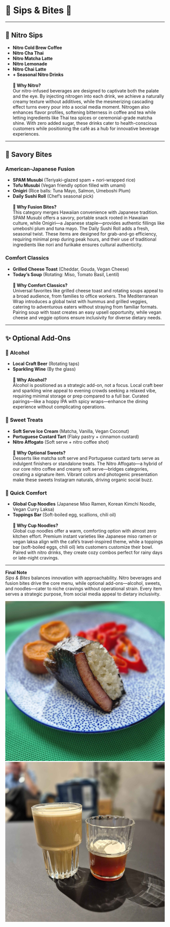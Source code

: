 # 🧋 Sips & Bites 🍙  

---

## 🥤 **Nitro Sips**  
- **Nitro Cold Brew Coffee**  
- **Nitro Cha Thai**  
- **Nitro Matcha Latte**  
- **Nitro Lemonade**  
- **Nitro Chai Latte**  
- **+ Seasonal Nitro Drinks**  
\
   **🤔 Why Nitro?**  
   Our nitro-infused beverages are designed to captivate both the palate and the eye. By injecting nitrogen into each drink, we achieve a naturally creamy texture without additives, while the mesmerizing cascading effect turns every pour into a social media moment. Nitrogen also enhances flavor profiles, softening bitterness in coffee and tea while letting ingredients like Thai tea spices or ceremonial-grade matcha shine. With zero added sugar, these drinks cater to health-conscious customers while positioning the café as a hub for innovative beverage experiences.  

---

## 🍣 **Savory Bites**  

### **American-Japanese Fusion**  
- **SPAM Musubi** (Teriyaki-glazed spam + nori-wrapped rice)
- **Tofu Musubi** (Vegan friendly option filled with umami) 
- **Onigiri** (Rice balls: Tuna Mayo, Salmon, Umeboshi Plum)  
- **Daily Sushi Roll** (Chef’s seasonal pick)  
\
   **🤔 Why Fusion Bites?**  
   This category merges Hawaiian convenience with Japanese tradition. SPAM Musubi offers a savory, portable snack rooted in Hawaiian culture, while Onigiri—a Japanese staple—provides authentic fillings like umeboshi plum and tuna mayo. The Daily Sushi Roll adds a fresh, seasonal twist. These items are designed for grab-and-go efficiency, requiring minimal prep during peak hours, and their use of traditional ingredients like nori and furikake ensures cultural authenticity.  

### **Comfort Classics**  
- **Grilled Cheese Toast** (Cheddar, Gouda, Vegan Cheese)  
- **Today’s Soup** (Rotating: Miso, Tomato Basil, Lentil)  
\
   **🤔 Why Comfort Classics?**  
   Universal favorites like grilled cheese toast and rotating soups appeal to a broad audience, from families to office workers. The Mediterranean Wrap introduces a global twist with hummus and grilled veggies, catering to adventurous eaters without straying from familiar formats. Pairing soup with toast creates an easy upsell opportunity, while vegan cheese and veggie options ensure inclusivity for diverse dietary needs.  

---

## ✨ **Optional Add-Ons**  

### 🥂 **Alcohol**  
- **Local Craft Beer** (Rotating taps)  
- **Sparkling Wine** (By the glass)  
\
   **🤔 Why Alcohol?**  
   Alcohol is positioned as a strategic add-on, not a focus. Local craft beer and sparkling wine appeal to evening crowds seeking a relaxed vibe, requiring minimal storage or prep compared to a full bar. Curated pairings—like a hoppy IPA with spicy wraps—enhance the dining experience without complicating operations.  

### 🍦 **Sweet Treats**  
- **Soft Serve Ice Cream** (Matcha, Vanilla, Vegan Coconut)  
- **Portuguese Custard Tart** (Flaky pastry + cinnamon custard)  
- **Nitro Affogato** (Soft serve + nitro coffee shot)  
\
   **🤔 Why Optional Sweets?**  
   Desserts like matcha soft serve and Portuguese custard tarts serve as indulgent finishers or standalone treats. The Nitro Affogato—a hybrid of our core nitro coffee and creamy soft serve—bridges categories, creating a signature item. Vibrant colors and photogenic presentation make these sweets Instagram naturals, driving organic social buzz.  

### 🍜 **Quick Comfort**  
- **Global Cup Noodles** (Japanese Miso Ramen, Korean Kimchi Noodle, Vegan Curry Laksa)  
- **Toppings Bar** (Soft-boiled egg, scallions, chili oil)  
\
   **🤔 Why Cup Noodles?**  
   Global cup noodles offer a warm, comforting option with almost zero kitchen effort. Premium instant varieties like Japanese miso ramen or vegan laksa align with the café’s travel-inspired theme, while a toppings bar (soft-boiled eggs, chili oil) lets customers customize their bowl. Paired with nitro drinks, they create cozy combos perfect for rainy days or late-night cravings.  

---

**Final Note**  
*Sips & Bites* balances innovation with approachability. Nitro beverages and fusion bites drive the core menu, while optional add-ons—alcohol, sweets, and noodles—cater to niche cravings without operational strain. Every item serves a strategic purpose, from social media appeal to dietary inclusivity.  

![Image 0](asset/20250225_100057.jpg)
![Image 1](asset/20250225_132729.jpg)
